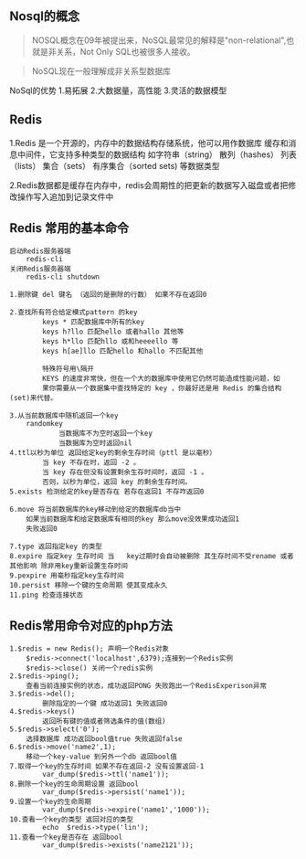 ## Nosql的概念 ##
> NOSQL概念在09年被提出来，NoSQL最常见的解释是"non-relational",也就是非关系，Not Only SQL也被很多人接收。

> NoSQL现在一般理解成非关系型数据库



NoSql的优势
	1.易拓展
	2.大数据量，高性能
	3.灵活的数据模型


## Redis ##
1.Redis 是一个开源的，内存中的数据结构存储系统，他可以用作数据库 缓存和消息中间件，它支持多种类型的数据结构 如字符串（string） 散列（hashes） 列表（lists） 集合（sets） 有序集合（sorted sets) 等数据类型


2.Redis数据都是缓存在内存中，redis会周期性的把更新的数据写入磁盘或者把修改操作写入追加到记录文件中


## Redis 常用的基本命令 ##

	启动Redis服务器端
		redis-cli
	关闭Redis服务器端
		redis-cli shutdown
	
	1.删除键 del 键名 （返回的是删除的行数） 如果不存在返回0
	
	2.查找所有符合给定模式pattern 的key 
			keys * 匹配数据库中所有的key
			keys h?llo 匹配hello 或者hallo 其他等
			keys h*llo 匹配hllo 或和heeeello 等
			keys h[ae]llo 匹配hello 和hallo 不匹配其他

			特殊符号用\隔开
			KEYS 的速度非常快，但在一个大的数据库中使用它仍然可能造成性能问题，如
			果你需要从一个数据集中查找特定的 key ，你最好还是用 Redis 的集合结构(set)来代替。
			
	3.从当前数据库中随机返回一个key
		randomkey
				当数据库不为空时返回一个key
				当数据库为空时返回nil
	4.ttl以秒为单位 返回给定key的剩余生存时间（pttl 是以毫秒）
			当 key 不存在时，返回 -2 。
			当 key 存在但没有设置剩余生存时间时，返回 -1 。
			否则，以秒为单位，返回 key 的剩余生存时间。
	5.exists 检测给定的key是否存在 若存在返回1 不存咋返回0

	6.move 将当前数据库的key移动到给定的数据库db当中
		如果当前数据库和给定数据库有相同的key 那么move没效果成功返回1
		失败返回0
			
	7.type 返回指定key 的类型
	8.expire 指定key 生存时间 当	key过期时会自动被删除 其生存时间不受rename 或者 其他影响 除非用key重新设置生存时间
	9.pexpire 用毫秒指定key生存时间
	10.persist 移除一个键的生命周期 使其变成永久
	11.ping 检查连接状态


## Redis常用命令对应的php方法 ##
	1.$redis = new Redis(); 声明一个Redis对象
		$redis->connect('localhost',6379);连接到一个Redis实例
		$redis->close() 关闭一个redis实例
	2.$redis->ping();
		查看当前连接实例的状态，成功返回PONG 失败跑出一个RedisExperison异常
	3.$redis->del();
			删除指定的一个键 成功返回1 失败返回0
	4.$redis->keys()
			返回所有键的值或者筛选条件的值(数组)
	5.$redis->select('0');
		选择数据库 成功返回bool值true 失败返回false
	6.$redis->move('name2',1);
		移动一个key-value 到另外一个db 返回bool值
	7.取得一个key的生存时间 如果不存在返回-2 没有设置返回-1 
			var_dump($redis->ttl('name1'));
	8.删除一个key的生命周期设置 返回bool
			var_dump($redis->persist('name1'));
	9.设置一个key的生命周期
			var_dump($redis->expire('name1','1000'));
	10.查看一个key的类型 返回对应的类型
			echo  $redis->type('lin');
	11.查看一个key是否存在 返回bool
			var_dump($redis->exists('name2121'));

	
			
